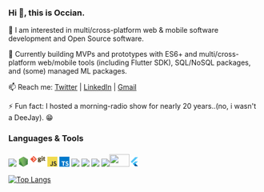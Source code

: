 ### Hi 👋, this is Occian.  
👯  I am interested in multi/cross-platform web & mobile software development and Open Source software.  

🔭  Currently building MVPs and prototypes with ES6+ and multi/cross-platform web/mobile tools (including Flutter SDK), SQL/NoSQL packages, and (some) managed ML packages.  

📫  Reach me:  [Twitter](https://twitter.com/occiandiaali) | [LinkedIn](https://www.linkedin.com/in/occiandiaali) | [Gmail](ocean.diaali@gmail.com)  
  
⚡  Fun fact: I hosted a morning-radio show for nearly 20 years..(no, i wasn't a DeeJay). 😁

### Languages &amp; Tools  
<img src="https://user-images.githubusercontent.com/40769994/110233776-a9409980-7f26-11eb-9444-9a7140a02534.png" height="20" border-radius="50%"> <img src="https://raw.githubusercontent.com/github/explore/80688e429a7d4ef2fca1e82350fe8e3517d3494d/topics/nodejs/nodejs.png" height="20" border-radius="50%"> <img src="https://raw.githubusercontent.com/github/explore/80688e429a7d4ef2fca1e82350fe8e3517d3494d/topics/git/git.png" height="30" border-radius="50%"> <img src="https://raw.githubusercontent.com/github/explore/80688e429a7d4ef2fca1e82350fe8e3517d3494d/topics/javascript/javascript.png" height="20" border-radius="50%">  <img src="https://raw.githubusercontent.com/github/explore/80688e429a7d4ef2fca1e82350fe8e3517d3494d/topics/typescript/typescript.png" height="20" border-radius="50%">    <img src="https://angular.io/assets/images/logos/angular/angular.svg" height="20" border-radius="50%"> <img src="https://cdn4.iconfinder.com/data/icons/logos-3/600/React.js_logo-512.png" height="20" border-radius="50%"> <img src="https://user-images.githubusercontent.com/236501/85893648-1c92e880-b7a8-11ea-926d-95355b8175c7.png" height="20" border-radius="50%"> <img src="https://go.dev/blog/go-brand/Go-Logo/PNG/Go-Logo_Fuchsia.png" height="30" border-radius="50%"><img src="https://upload.wikimedia.org/wikipedia/commons/6/62/Ruby_On_Rails_Logo.svg" height="25" width="40" border-radius="50%"><img src="https://raw.githubusercontent.com/github/explore/80688e429a7d4ef2fca1e82350fe8e3517d3494d/topics/flutter/flutter.png" height="20" border-radius="50%">

[![Top Langs](https://github-readme-stats.vercel.app/api/top-langs/?username=occiandiaali)](https://github.com/occiandiaali/github-readme-stats)  

<!--
**occiandiaali/occiandiaali** is a ✨ _special_ ✨ repository because its `README.md` (this file) appears on your GitHub profile.

Here are some ideas to get you started:

- 🔭 I’m currently working on ...
- 🌱 I’m currently learning ...
- 👯 I’m looking to collaborate on ...
- 🤔 I’m looking for help with ...
- 💬 Ask me about ...
- 📫 How to reach me: ...
- 😄 Pronouns: ...
- ⚡ Fun fact: ...
-->
